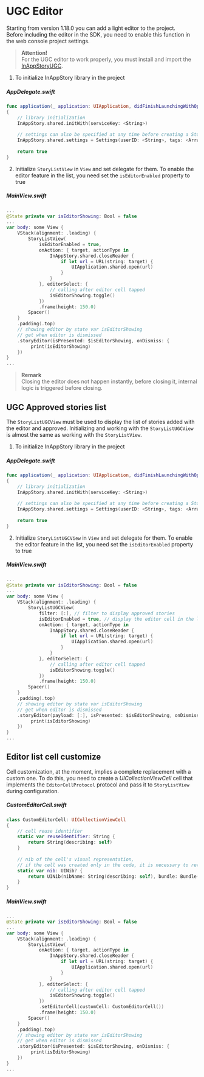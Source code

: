 # UGC Editor

Starting from version 1.18.0 you can add a light editor to the project.  
Before including the editor in the SDK, you need to enable this function in the web console project settings.

>**Attention!**  
>For the UGC editor to work properly, you must install and import the [InAppStoryUGC](https://github.com/inappstory/ios-ugc-sdk).

1) To initialize InAppStory library in the project

##### AppDelegate.swift
```swift
func application(_ application: UIApplication, didFinishLaunchingWithOptions launchOptions: [UIApplication.LaunchOptionsKey: Any]?) -> Bool
{
    // library initialization
    InAppStory.shared.initWith(serviceKey: <String>)
    
    // settings can also be specified at any time before creating a StoryView or calling individual stories
    InAppStory.shared.settings = Settings(userID: <String>, tags: <Array<String>>)
    
    return true
}
```

2) Initialize `StoryListView` in `View` and set delegate for them. To enable the editor feature in the list, you need set the `isEditorEnabled` property to true

##### MainView.swift
```swift
...
@State private var isEditorShowing: Bool = false
...
var body: some View {
    VStack(alignment: .leading) {
        StoryListView(
            isEditorEnabled = true,
            onAction: { target, actionType in
                InAppStory.shared.closeReader {
                    if let url = URL(string: target) {
                        UIApplication.shared.open(url)
                    }
                }
            }, editorSelect: {
                // calling after editor cell tapped
                isEditorShowing.toggle()
            })
            .frame(height: 150.0)
        Spacer()
    }
    .padding(.top)
    // showing editor by state var isEditorShowing
    // get when editor is dismissed
    .storyEditor(isPresented: $isEditorShowing, onDismiss: { 
	     print(isEditorShowing)
    })
}
...
```
> **Remark**  
> Closing the editor does not happen instantly, before closing it, internal logic is triggered before closing.

## UGC Approved stories list

The `StoryListUGCView` must be used to display the list of stories added with the editor and approved. Initializing and working with the `StoryListUGCView` is almost the same as working with the `StoryListView`.

1) To initialize InAppStory library in the project

##### AppDelegate.swift
```swift
func application(_ application: UIApplication, didFinishLaunchingWithOptions launchOptions: [UIApplication.LaunchOptionsKey: Any]?) -> Bool
{
    // library initialization
    InAppStory.shared.initWith(serviceKey: <String>)
    
    // settings can also be specified at any time before creating a StoryView or calling individual stories
    InAppStory.shared.settings = Settings(userID: <String>, tags: <Array<String>>)
    
    return true
}
```

2) Initialize `StoryListUGCView` in `View` and set delegate for them. To enable the editor feature in the list, you need set the `isEditorEnabled` property to true

##### MainView.swift
```swift
...
@State private var isEditorShowing: Bool = false
...
var body: some View {
    VStack(alignment: .leading) {
        StoryListUGCView(
            filter: [:], // filter to display approved stories 
            isEditorEnabled = true, // display the editor cell in the list
            onAction: { target, actionType in
                InAppStory.shared.closeReader {
                    if let url = URL(string: target) {
                        UIApplication.shared.open(url)
                    }
                }
            }, editorSelect: {
                // calling after editor cell tapped
                isEditorShowing.toggle()
            })
            .frame(height: 150.0)
        Spacer()
    }
    .padding(.top)
    // showing editor by state var isEditorShowing
    // get when editor is dismissed
    .storyEditor(payload: [:], isPresented: $isEditorShowing, onDismiss: { 
	     print(isEditorShowing)
    })
}
...
```

## Editor list cell customize

Cell customization, at the moment, implies a complete replacement with a custom one. To do this, you need to create a *UICollectionViewCell* cell that implements the `EditorCellProtocol` protocol and pass it to `StoryListView` during configuration.

##### CustomEditorCell.swift
```swift
class CustomEditorCell: UICollectionViewCell 
{
    // cell reuse identifier
    static var reuseIdentifier: String {
        return String(describing: self) 
    }
    
    // nib of the cell's visual representation, 
    // if the cell was created only in the code, it is necessary to return nil
    static var nib: UINib? {
        return UINib(nibName: String(describing: self), bundle: Bundle(for: self))
    }
}
```

##### MainView.swift
```swift
...
@State private var isEditorShowing: Bool = false
...
var body: some View {
    VStack(alignment: .leading) {
        StoryListView(
            onAction: { target, actionType in
                InAppStory.shared.closeReader {
                    if let url = URL(string: target) {
                        UIApplication.shared.open(url)
                    }
                }
            }, editorSelect: {
                // calling after editor cell tapped
                isEditorShowing.toggle()
            })
            .setEditorCell(customCell: CustomEditorCell())
            .frame(height: 150.0)
        Spacer()
    }
    .padding(.top)
    // showing editor by state var isEditorShowing
    // get when editor is dismissed
    .storyEditor(isPresented: $isEditorShowing, onDismiss: { 
	     print(isEditorShowing)
    })
}
...
```